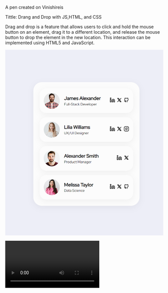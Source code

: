 A pen created on Vinishireis

Tittle: Drang and Drop with JS,HTML, and CSS

Drag and drop is a feature that allows users to click and hold the mouse button on an element, drag it to a different location, and release the mouse button to drop the element in the new location. This interaction can be implemented using HTML5 and JavaScript.

![Drag and Drop](Drag-and-Drop.png)

<video src="05.01.2024_16.24.31_REC.mp4" controls title="Title"></video>